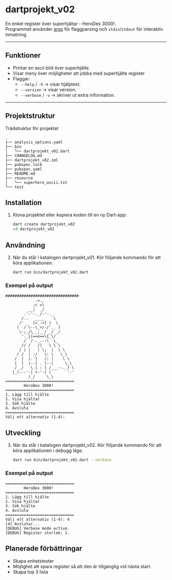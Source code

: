 # dartprojekt_v02

En enkel register över superhjältar - HeroDex 3000!.  
Programmet använder [args](https://pub.dev/packages/args) för flaggparsing och `stdin`/`stdout` för interaktiv inmatning.

---

## Funktioner
- Printar en ascii bild över superhjälte.
- Visar meny över möjligheter att jobba med superhjälte register
- Flaggar:
    - `--help` / `-h` → visar hjälptext.
    - `--version` → visar version.
    - `--verbose` / `-v` → skriver ut extra information.

---

## Projektstruktur
Trädstruktur för projektet
```text
.
├── analysis_options.yaml
├── bin
│   └── dartprojekt_v02.dart
├── CHANGELOG.md
├── dartprojekt_v02.iml
├── pubspec.lock
├── pubspec.yaml
├── README.md
├── resource
│   └── superhero_ascii.txt
└── test
```

## Installation
1. Klona projektet eller kopiera koden till en ny Dart-app:
   ```bash
   dart create dartprojekt_v02
   cd dartprojekt_v02

## Användning
2. När du står i katalogen dartprojekt_v01. Kör följande kommando för att köra applikationen.
   ```bash
   dart run bin/dartprojekt_v02.dart

### Exempel på output
```text
################################
             .=.,
            ;c =\
          __|  _/
        .'-'-._/-'-._
       /..   ____    \
      /' _  [<_->] )  \
     (  / \--\_>/-/'._ )
      \-;_/\__;__/ _/ _/
       '._}|==o==\{_\/
        /  /-._.--\  \_
       // /   /|   \ \ \
      / | |   | \;  |  \ \
     / /  | :/   \: \   \_\
    /  |  /.'|   /: |    \ \
    |  |  |--| . |--|     \_\
    / _/   \ | : | /___--._) \
   |_(---'-| >-'-| |       '-'
          /_/     \_\
==============================
        HeroDex 3000!          
==============================
1. Lägg till hjälte
2. Visa hjältar
3. Sök hjälte
4. Avsluta
==============================
Välj ett alternativ (1-4): 
```

## Utveckling
3. När du står i katalogen dartprojekt_v02. Kör följande kommando för att köra applikationen i debugg läge.
   ```bash
   dart run bin/dartprojekt_v02.dart --verbose

### Exempel på output
```text
==============================
        HeroDex 3000!          
==============================
1. Lägg till hjälte
2. Visa hjältar
3. Sök hjälte
4. Avsluta
==============================
Välj ett alternativ (1-4): 4
[4] Avslutar...
[DEBUG] Verbose mode active.
[DEBUG] Register storlek: 1.
```


## Planerade förbättringar
- Skapa enhetstester
- Möjlighet att spara register så att den är tillgänglig vid nästa start.
- Skapa top 3 lista